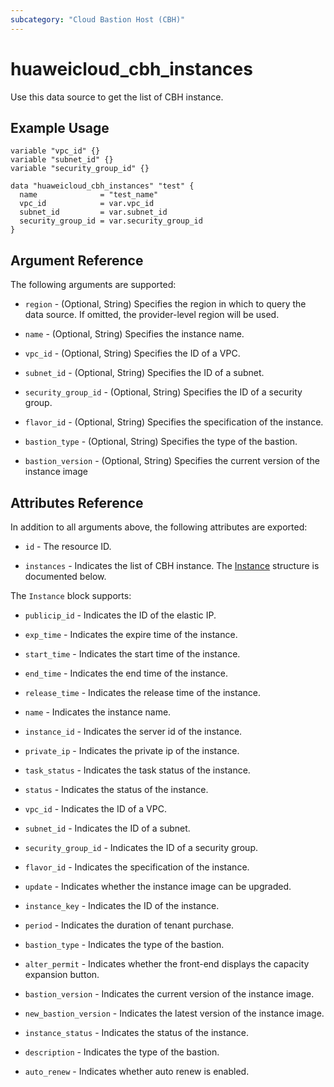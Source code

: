 ```yaml
---
subcategory: "Cloud Bastion Host (CBH)"
---
```


# huaweicloud_cbh_instances

Use this data source to get the list of CBH instance.

## Example Usage

```hcl
variable "vpc_id" {}
variable "subnet_id" {}
variable "security_group_id" {}

data "huaweicloud_cbh_instances" "test" {
  name              = "test_name"
  vpc_id            = var.vpc_id
  subnet_id         = var.subnet_id
  security_group_id = var.security_group_id
}
```

## Argument Reference

The following arguments are supported:

* `region` - (Optional, String) Specifies the region in which to query the data source.
  If omitted, the provider-level region will be used.

* `name` - (Optional, String) Specifies the instance name.

* `vpc_id` - (Optional, String) Specifies the ID of a VPC.

* `subnet_id` - (Optional, String) Specifies the ID of a subnet.

* `security_group_id` - (Optional, String) Specifies the ID of a security group.

* `flavor_id` - (Optional, String) Specifies the specification of the instance.

* `bastion_type` - (Optional, String) Specifies the type of the bastion.

* `bastion_version` - (Optional, String) Specifies the current version of the instance image

## Attributes Reference

In addition to all arguments above, the following attributes are exported:

* `id` - The resource ID.

* `instances` - Indicates the list of CBH instance.
  The [Instance](#CbhInstances_Instance) structure is documented below.

<a name="CbhInstances_Instance"></a>
The `Instance` block supports:

* `publicip_id` - Indicates the ID of the elastic IP.

* `exp_time` - Indicates the expire time of the instance.

* `start_time` - Indicates the start time of the instance.

* `end_time` - Indicates the end time of the instance.

* `release_time` - Indicates the release time of the instance.

* `name` - Indicates the instance name.

* `instance_id` - Indicates the server id of the instance.

* `private_ip` - Indicates the private ip of the instance.

* `task_status` - Indicates the task status of the instance.

* `status` - Indicates the status of the instance.

* `vpc_id` - Indicates the ID of a VPC.

* `subnet_id` - Indicates the ID of a subnet.

* `security_group_id` - Indicates the ID of a security group.

* `flavor_id` - Indicates the specification of the instance.

* `update` - Indicates whether the instance image can be upgraded.

* `instance_key` - Indicates the ID of the instance.

* `period` - Indicates the duration of tenant purchase.

* `bastion_type` - Indicates the type of the bastion.

* `alter_permit` - Indicates whether the front-end displays the capacity expansion button.

* `bastion_version` - Indicates the current version of the instance image.

* `new_bastion_version` - Indicates the latest version of the instance image.

* `instance_status` - Indicates the status of the instance.

* `description` - Indicates the type of the bastion.

* `auto_renew` - Indicates whether auto renew is enabled.
